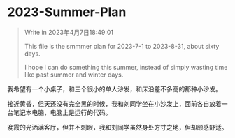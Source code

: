 # 2023-Summer-Plan

> Write in 2023年4月7日18:49:01
>
> This file is the smmmer plan for 2023-7-1 to 2023-8-31, about sixty days.
>
> I hope I can do something this summer, instead of simply wasting time like past summer and winter days.



我希望有一个小桌子，和三个很小的单人沙发，和床沿差不多高的那种小沙发。

接近黄昏，但天还没有完全黑的时候，我和刘同学坐在小沙发上，面前各自放着一台笔记本电脑，电脑上是运行的代码。

晚霞的光洒满客厅，但并不刺眼，我和刘同学虽然身处方寸之地，但却颇感舒适。
